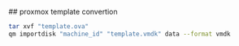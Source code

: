 ## proxmox template convertion
```bash
tar xvf "template.ova"
qm importdisk "machine_id" "template.vmdk" data --format vmdk
```